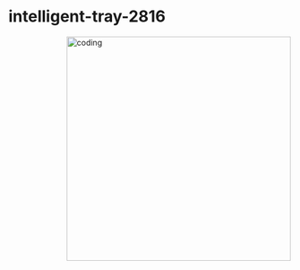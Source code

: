 # intelligent-tray-2816
<img align = "right" alt = "coding" width = "400" src = "https://drive.google.com/file/d/1fwqvBYKhC-MsiaAdXM6fe9gsEVplJRQU/view?usp=sharing">
